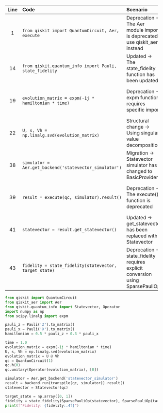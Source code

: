 | Line | Code | Scenario | Reference | Artifact | Refactoring |
| :--: | :--- | :------- | :-------: | :------- | :---------- |
| 1 | `from qiskit import QuantumCircuit, Aer, execute` | Deprecation -> The Aer module import is deprecated, use qiskit_aer instead | qrn_tax_ddbb-77cf2bb9-6b83-40bc-8e63-bb8bfd5d9fc9 | qiskit.Aer | `from qiskit_aer import Aer` |
| 14 | `from qiskit.quantum_info import Pauli, state_fidelity` | Updated -> The state_fidelity function has been updated | qrn_tax_ddbb-99ca98a9-2c4c-4a6c-bc3e-7c9109e5e12c | qiskit.quantum_info | `from qiskit.quantum_info import Statevector` |
| 19 | `evolution_matrix = expm(-1j * hamiltonian * time)` | Deprecation -> expm function requires specific import | qrn_tax_ddbb-3b14a864-11b2-4902-9ff0-313f34fd405c | scipy.linalg | `from scipy.linalg import expm` |
| 22 | `U, s, Vh = np.linalg.svd(evolution_matrix)` | Structural change -> Using singular value decomposition | qrn_tax_ddbb-ebf5c48e-abd7-48ae-9287-630421c346b0 | np.linalg |  |
| 38 | `simulator = Aer.get_backend('statevector_simulator')` | Migration -> Statevector simulator has changed to BasicProvider | qrn_tax_ddbb-76c54e44-0e79-4df7-9173-2ea7c499ef4d | backend | `from qiskit.providers.basic_provider import BasicProvider; simulator = BasicProvider().get_backend('basic_simulator')` |
| 39 | `result = execute(qc, simulator).result()` | Deprecation -> The execute() function is deprecated | qrn_tax_ddbb-aad3c67b-57df-4e67-b476-75ed6d5327b8 | qiskit.execute | `new_circuit = transpile(qc, simulator); result = backend.run(new_circuit).result()` |
| 41 | `statevector = result.get_statevector()` | Updated -> get_statevector has been replaced with Statevector | qrn_tax_ddbb-59ec74fb-6ec5-4d5f-b287-40331a73a77e | result | `statevector = Statevector(qc)` |
| 43 | `fidelity = state_fidelity(statevector, target_state)` | Deprecation -> state_fidelity requires explicit conversion using SparsePauliOp | qrn_tax_ddbb-0b31f1c1-5b06-4f91-ba09-17a37b0f0ccc | qiskit.quantum_info | `fidelity = state_fidelity(SparsePauliOp(statevector), SparsePauliOp(target_state))` |

```python
from qiskit import QuantumCircuit
from qiskit_aer import Aer
from qiskit.quantum_info import Statevector, Operator
import numpy as np
from scipy.linalg import expm

pauli_z = Pauli('Z').to_matrix()
pauli_x = Pauli('X').to_matrix()
hamiltonian = 0.5 * pauli_z + 0.3 * pauli_x

time = 1.0
evolution_matrix = expm(-1j * hamiltonian * time)
U, s, Vh = np.linalg.svd(evolution_matrix)
evolution_matrix = U @ Vh
qc = QuantumCircuit(1)
qc.h(0)
qc.unitary(Operator(evolution_matrix), [0])

simulator = Aer.get_backend('statevector_simulator')
result = backend.run(transpile(qc, simulator)).result()
statevector = Statevector(qc)

target_state = np.array([0, 1])
fidelity = state_fidelity(SparsePauliOp(statevector), SparsePauliOp(target_state))
print(f"Fidelity: {fidelity:.4f}")
```